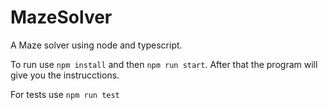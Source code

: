 # MazeSolver
A Maze solver using node and typescript.

To run use `npm install` and then `npm run start`. After that the program will give you the instrucctions. 

For tests use `npm run test`
